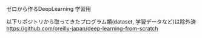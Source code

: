 ゼロから作るDeepLearning 学習用

以下リポジトリから取ってきたプログラム類(dataset, 学習データなど)は除外済
https://github.com/oreilly-japan/deep-learning-from-scratch

